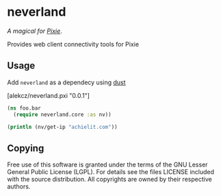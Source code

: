# neverland

*A magical for [Pixie](https://github.com/pixie-lang/pixie)*.

Provides web client connectivity tools for Pixie

## Usage


Add `neverland` as a dependecy using [dust](https://github.com/pixie-lang/dust)

[alekcz/neverland.pxi "0.0.1"]

```clojure
(ns foo.bar
  (require neverland.core :as nv))

(println (nv/get-ip "achielit.com"))

```
## Copying

Free use of this software is granted under the terms of the GNU Lesser General Public License (LGPL). For details see the files LICENSE included with the source distribution. All copyrights are owned by their respective authors.